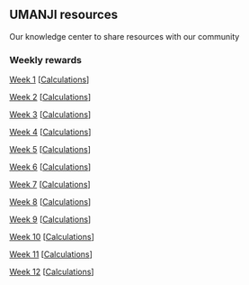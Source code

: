## UMANJI resources

Our knowledge center to share resources with our community 

### Weekly rewards

[Week 1](https://github.com/Machinalabs/protocol/blob/master/packages/affiliates/liquidity-mining/yuma21-weekly-payouts/Week_1_Mining_Rewards.json) [[Calculations](https://github.com/Machinalabs/protocol/blob/master/packages/affiliates/liquidity-mining/yumaWeek1.sh)]

[Week 2](https://github.com/Machinalabs/protocol/blob/master/packages/affiliates/liquidity-mining/yuma21-weekly-payouts/Week_2_Mining_Rewards.json) [[Calculations](https://github.com/Machinalabs/protocol/blob/master/packages/affiliates/liquidity-mining/yumaWeek2.sh)]

[Week 3](https://github.com/Machinalabs/protocol/blob/master/packages/affiliates/liquidity-mining/yuma21-weekly-payouts/Week_3_Mining_Rewards.json) [[Calculations](https://github.com/Machinalabs/protocol/blob/master/packages/affiliates/liquidity-mining/yumaWeek3.sh)]

[Week 4](https://github.com/Machinalabs/protocol/blob/master/packages/affiliates/liquidity-mining/yuma21-weekly-payouts/Week_4_Mining_Rewards.json) [[Calculations](https://github.com/Machinalabs/protocol/blob/master/packages/affiliates/liquidity-mining/yumaWeek4.sh)]

[Week 5](https://github.com/Machinalabs/protocol/blob/master/packages/affiliates/liquidity-mining/yuma21-weekly-payouts/Week_5_Mining_Rewards.json) [[Calculations](https://github.com/Machinalabs/protocol/blob/master/packages/affiliates/liquidity-mining/yumaWeek5.sh)]

[Week 6](https://github.com/Machinalabs/protocol/blob/master/packages/affiliates/liquidity-mining/yuma21-weekly-payouts/Week_6_Mining_Rewards.json) [[Calculations](https://github.com/Machinalabs/protocol/blob/master/packages/affiliates/liquidity-mining/yumaWeek6.sh)]

[Week 7](https://github.com/Machinalabs/protocol/blob/master/packages/affiliates/liquidity-mining/yuma21-weekly-payouts/Week_7_Mining_Rewards.json) [[Calculations](https://github.com/Machinalabs/protocol/blob/master/packages/affiliates/liquidity-mining/yumaWeek7.sh)]

[Week 8](https://github.com/Machinalabs/protocol/blob/master/packages/affiliates/liquidity-mining/yuma21-weekly-payouts/Week_8_Mining_Rewards.json) [[Calculations](https://github.com/Machinalabs/protocol/blob/master/packages/affiliates/liquidity-mining/yumaWeek8.sh)]

[Week 9](https://github.com/Machinalabs/protocol/blob/master/packages/affiliates/liquidity-mining/yuma21-weekly-payouts/Week_9_Mining_Rewards.json) [[Calculations](https://github.com/Machinalabs/protocol/blob/master/packages/affiliates/liquidity-mining/yumaWeek9.sh)]

[Week 10](https://github.com/Machinalabs/protocol/blob/master/packages/affiliates/liquidity-mining/yuma21-weekly-payouts/Week_10_Mining_Rewards.json) [[Calculations](https://github.com/Machinalabs/protocol/blob/master/packages/affiliates/liquidity-mining/yumaWeek10.sh)]

[Week 11](https://github.com/Machinalabs/protocol/blob/master/packages/affiliates/liquidity-mining/yuma21-weekly-payouts/Week_11_Mining_Rewards.json) [[Calculations](https://github.com/Machinalabs/protocol/blob/master/packages/affiliates/liquidity-mining/yumaWeek11.sh)]

[Week 12](https://github.com/Machinalabs/protocol/blob/master/packages/affiliates/liquidity-mining/yuma21-weekly-payouts/Week_12_Mining_Rewards.json) [[Calculations](https://github.com/Machinalabs/protocol/blob/master/packages/affiliates/liquidity-mining/yumaWeek12.sh)]
